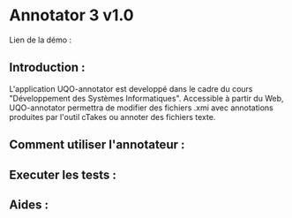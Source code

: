 # Annotator 3 v1.0

Lien de la démo :

## Introduction :
L'application UQO-annotator est developpé dans le cadre du cours "Développement des Systèmes Informatiques". 
Accessible à partir du Web, UQO-annotator permettra de modifier des fichiers .xmi avec annotations produites par l'outil cTakes ou annoter des fichiers texte.
## Comment utiliser l'annotateur :

## Executer les tests : 

## Aides : 


